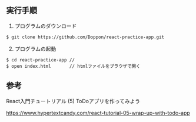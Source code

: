 ## 実行手順

1. プログラムのダウンロード

```
$ git clone https://github.com/Doppon/react-practice-app.git
```

2. プログラムの起動

```
$ cd react-practice-app // 
$ open index.html       // htmlファイルをブラウザで開く
```

## 参考

React入門チュートリアル (5) ToDoアプリを作ってみよう

https://www.hypertextcandy.com/react-tutorial-05-wrap-up-with-todo-app

